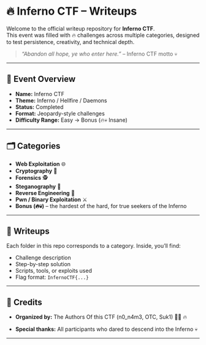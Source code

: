 # 🔥 Inferno CTF – Writeups

Welcome to the official writeup repository for **Inferno CTF**.  
This event was filled with 🔥 challenges across multiple categories, designed to test persistence, creativity, and technical depth.  

> *“Abandon all hope, ye who enter here.”* – Inferno CTF motto 💀  

---

## 📜 Event Overview
- **Name:** Inferno CTF  
- **Theme:** Inferno / Hellfire / Daemons  
- **Status:** Completed  
- **Format:** Jeopardy-style challenges  
- **Difficulty Range:** Easy → Bonus (🔥💀 Insane)

---

## 🗂️ Categories
- **Web Exploitation** 🌐  
- **Cryptography** 🔐  
- **Forensics** 🕵️  
- **Steganography** 🎨  
- **Reverse Engineering** 🔄  
- **Pwn / Binary Exploitation** ⚔️  
- **Bonus (🔥💀)** – the hardest of the hard, for true seekers of the Inferno  

---

## 📂 Writeups
Each folder in this repo corresponds to a category. Inside, you’ll find:
- Challenge description  
- Step-by-step solution  
- Scripts, tools, or exploits used  
- Flag format: `InfernoCTF{...}`

---

## 🙌 Credits

- **Organized by:** The Authors Of this CTF (n0_n4m3, OTC, Suk1) 🚩💀 🔥

- **Special thanks:** All participants who dared to descend into the Inferno 💀

---
